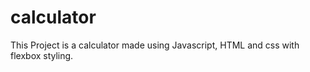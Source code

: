 # calculator
This Project is a calculator made using Javascript, HTML and css with flexbox styling.
